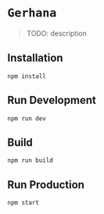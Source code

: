 # `Gerhana`

> TODO: description

## Installation

```
npm install
```

## Run Development

```
npm run dev
```

## Build

```
npm run build
```

## Run Production

```
npm start
```
